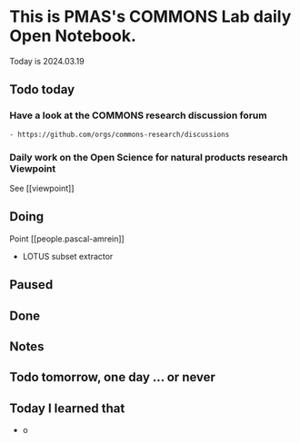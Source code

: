
# This is PMAS's COMMONS Lab daily Open Notebook.

Today is 2024.03.19

## Todo today

### Have a look at the COMMONS research discussion forum
    - https://github.com/orgs/commons-research/discussions

### Daily work on the Open Science for natural products research Viewpoint

See [[viewpoint]]


###
###

## Doing

Point [[people.pascal-amrein]]

- LOTUS subset extractor

## Paused

## Done

## Notes

## Todo tomorrow, one day ... or never 


###
###


## Today I learned that

- o